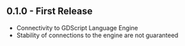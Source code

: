 ## 0.1.0 - First Release
* Connectivity to GDScript Language Engine
* Stability of connections to the engine are not guaranteed 